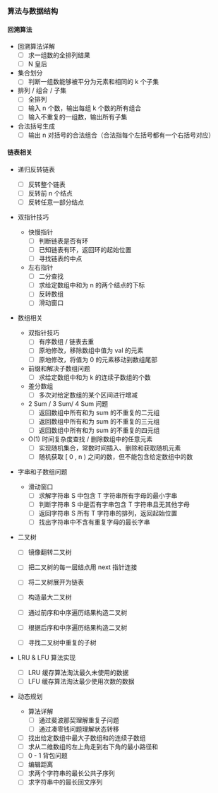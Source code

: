 ### 算法与数据结构

#### 回溯算法

  - 回溯算法详解
    - [ ] 求一组数的全排列结果
    - [ ] N 皇后
  - 集合划分
    - [ ] 判断一组数能够被平分为元素和相同的 k 个子集
  - 排列 / 组合 / 子集
    - [ ] 全排列
    - [ ] 输入 n 个数，输出每组 k 个数的所有组合
    - [ ] 输入不重复的一组数，输出所有子集
  - 合法括号生成
    - [ ] 输出 n 对括号的合法组合（合法指每个左括号都有一个右括号对应）

#### 链表相关

  - 递归反转链表
    - [ ] 反转整个链表
    - [ ] 反转前 n 个结点
    - [ ] 反转任意一部分结点
  - 双指针技巧
    - 快慢指针
      - [ ] 判断链表是否有环
      - [ ] 已知链表有环，返回环的起始位置
      - [ ] 寻找链表的中点
    - 左右指针
      - [ ] 二分查找
      - [ ] 求给定数组中和为 n 的两个结点的下标
      - [ ] 反转数组
      - [ ] 滑动窗口

- 数组相关

  - 双指针技巧
    - [ ] 有序数组 / 链表去重
    - [ ] 原地修改，移除数组中值为 val 的元素
    - [ ] 原地修改，将值为 0 的元素移动到数组尾部
  - 前缀和解决子数组问题
    - [ ] 求给定数组中和为 k 的连续子数组的个数
  - 差分数组
    - [ ] 多次对给定数组的某个区间进行增减
  - 2 Sum /  3 Sum/ 4 Sum 问题
    - [ ] 返回数组中所有和为 sum 的不重复的二元组
    - [ ] 返回数组中所有和为 sum 的不重复的三元组
    - [ ] 返回数组中所有和为 sum 的不重复的四元组
  - O(1) 时间复杂度查找 / 删除数组中的任意元素
    - [ ] 实现随机集合，常数时间插入、删除和获取随机元素
    - [ ] 随机获取 [ 0 , n ) 之间的数，但不能包含给定数组中的数

- 字串和子数组问题

  - 滑动窗口
    - [ ] 求解字符串 S 中包含 T 字符串所有字母的最小字串
    - [ ] 判断字符串 S 中是否有字串包含 T 字符串且无其他字母
    - [ ] 返回字符串 S 所有 T 字符串的排列，返回起始位置
    - [ ] 找出字符串中不含有重复字母的最长字串

- 二叉树

  - [ ] 镜像翻转二叉树
  - [ ] 把二叉树的每一层结点用 next 指针连接
  - [ ] 将二叉树展开为链表
  - [ ] 构造最大二叉树

  - [ ] 通过前序和中序遍历结果构造二叉树
  - [ ] 根据后序和中序遍历结果构造二叉树
  - [ ] 寻找二叉树中重复的子树

- LRU & LFU 算法实现

  - [ ] LRU 缓存算法淘汰最久未使用的数据
  - [ ] LFU 缓存算法淘汰最少使用次数的数据

- 动态规划

  - 算法详解
    - [ ] 通过斐波那契理解重复子问题
    - [ ] 通过凑零钱问题理解状态转移
  - [ ] 找出给定数组中最大子数组和的连续子数组
  - [ ] 求从二维数组的左上角走到右下角的最小路径和
  - [ ] 0 - 1 背包问题
  - [ ] 编辑距离
  - [ ] 求两个字符串的最长公共子序列
  - [ ] 求字符串中的最长回文序列
